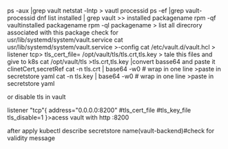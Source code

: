 ps -aux |grep vault
netstat -lntp > vautl processid
ps -ef |grep vault-processid
dnf list installed | grep vault >> installed packagename
rpm -qf vaultinstalled packagename
rpm -ql packagename > list all direcrory associated with this package
check for usr/lib/systemd/system/vault.service
cat usr/lib/systemd/system/vault.service >-config
cat /etc/vault.d/vault.hcl > listener tcp> tls_cert_file= /opt/vault/tls/tls.crt,tls.key > tale this files and give to k8s
cat /opt/vault/tls >tls.crt,tls.key |convert basse64 and paste it clinetCert,secretRef
cat -n tls.crt | base64 -w0 # wrap in one line >paste in secretstore yaml
cat -n tls.key | base64 -w0 # wrap in one line >paste in secretstore yaml

or disable tls in vault

listener "tcp"{
    address="0.0.0.0:8200"
    #tls_cert_file
    #tls_key_file
    tls_disable=1
}>acess vault with http :8200

after apply 
kubectl describe secretstore name(vault-backend)#check for validity message